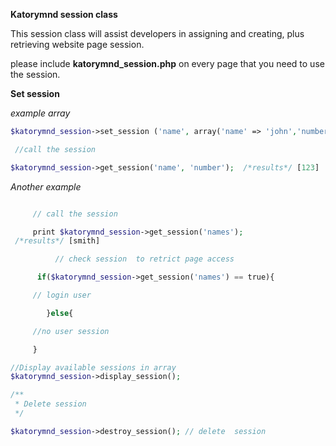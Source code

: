 **Katorymnd session class**

This session class will assist developers in assigning and creating, plus retrieving website page session.

please include **katorymnd_session.php** on every page that you need to use the session.

**Set session**

*example array*

```PHP
$katorymnd_session->set_session ('name', array('name' => 'john','number' => '123',));

 //call the session

$katorymnd_session->get_session('name', 'number');  /*results*/ [123]
```


*Another example*

```PHP $katorymnd_session->set_session('names', 'smith');//set session*      

     // call the session

     print $katorymnd_session->get_session('names');
 /*results*/ [smith]

          // check session  to retrict page access     

      if($katorymnd_session->get_session('names') == true){      

     // login user     

        }else{     

     //no user session     

     }

//Display available sessions in array
$katorymnd_session->display_session(); 

/**
 * Delete session
 */

$katorymnd_session->destroy_session(); // delete  session

```

